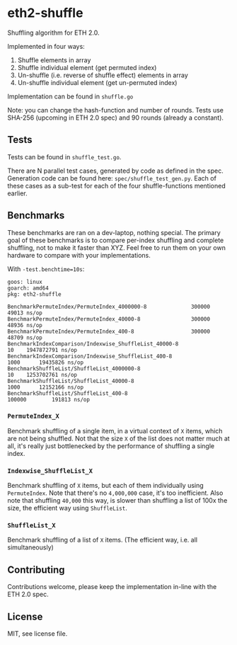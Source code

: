 # eth2-shuffle

Shuffling algorithm for ETH 2.0.

Implemented in four ways:

1. Shuffle elements in array
2. Shuffle individual element (get permuted index)
3. Un-shuffle (i.e. reverse of shuffle effect) elements in array
4. Un-shuffle individual element (get un-permuted index)

Implementation can be found in `shuffle.go`

Note: you can change the hash-function and number of rounds.
Tests use SHA-256 (upcoming in ETH 2.0 spec) and 90 rounds (already a constant).

## Tests

Tests can be found in `shuffle_test.go`.

There are N parallel test cases, generated by code as defined in the spec. Generation code can be found here: `spec/shuffle_test_gen.py`.
Each of these cases as a sub-test for each of the four shuffle-functions mentioned earlier.

## Benchmarks

These benchmarks are ran on a dev-laptop, nothing special.
The primary goal of these benchmarks is to compare per-index shuffling and complete shuffling, not to make it faster than XYZ.
Feel free to run them on your own hardware to compare with your implementations.

With `-test.benchtime=10s`:

```
goos: linux
goarch: amd64
pkg: eth2-shuffle

BenchmarkPermuteIndex/PermuteIndex_4000000-8         	  300000	     49013 ns/op
BenchmarkPermuteIndex/PermuteIndex_40000-8           	  300000	     48936 ns/op
BenchmarkPermuteIndex/PermuteIndex_400-8             	  300000	     48709 ns/op
BenchmarkIndexComparison/Indexwise_ShuffleList_40000-8         	      10	1947872791 ns/op
BenchmarkIndexComparison/Indexwise_ShuffleList_400-8           	    1000	  19435826 ns/op
BenchmarkShuffleList/ShuffleList_4000000-8                     	      10	1253702761 ns/op
BenchmarkShuffleList/ShuffleList_40000-8                       	    1000	  12152166 ns/op
BenchmarkShuffleList/ShuffleList_400-8                         	  100000	    191813 ns/op

```

### `PermuteIndex_X`
Benchmark shuffling of a single item, in a virtual context of `X` items, which are not being shuffled.
Not that the size `X` of the list does not matter much at all,
 it's really just bottlenecked by the performance of shuffling a single index.

### `Indexwise_ShuffleList_X`
Benchmark shuffling of `X` items, but each of them individually using `PermuteIndex`.
Note that there's no `4,000,000` case, it's too inefficient.
Also note that shuffling `40,000` this way, is slower than shuffling a list of 100x the size,
 the efficient way using `ShuffleList`.

### `ShuffleList_X`
Benchmark shuffling of a list of `X` items. (The efficient way, i.e. all simultaneously)


## Contributing

Contributions welcome, please keep the implementation in-line with the ETH 2.0 spec.

## License

MIT, see license file.


